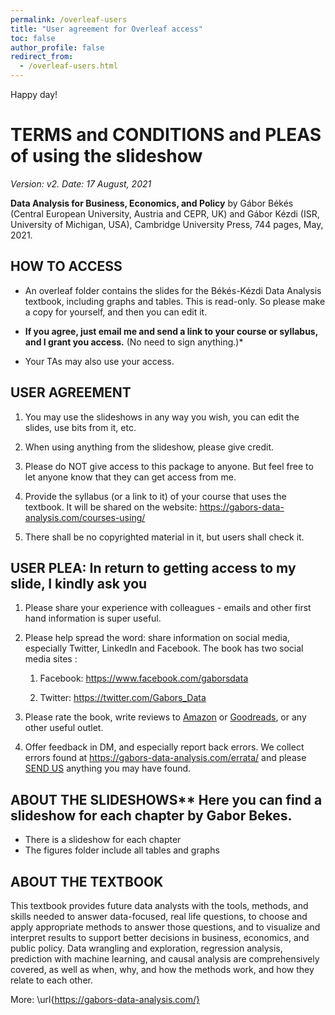 ```yaml
---
permalink: /overleaf-users
title: "User agreement for Overleaf access"
toc: false
author_profile: false
redirect_from:
  - /overleaf-users.html
---
```


Happy day!

# TERMS and CONDITIONS and PLEAS of using the slideshow 

*Version: v2. Date: 17 August, 2021*


**Data Analysis for Business, Economics, and Policy** by Gábor Békés (Central European University, Austria and CEPR, UK) and Gábor Kézdi (ISR, University of Michigan, USA), Cambridge University Press, 744 pages, May, 2021. 

## HOW TO ACCESS


-   An overleaf folder contains the slides for the Békés-Kézdi Data
    Analysis textbook, including graphs and tables. This is read-only.
    So please make a copy for yourself, and then you can edit it.

-   **If you agree, just email me and send a link to your course or syllabus, and I grant you access.** (No need to sign anything.)*

-   Your TAs may also use your access.

## USER AGREEMENT

1.  You may use the slideshows in any way you wish, you can edit the
    slides, use bits from it, etc.

2.  When using anything from the slideshow, please give credit.

3.  Please do NOT give access to this package to anyone. But feel free
    to let anyone know that they can get access from me.

4.  Provide the syllabus (or a link to it) of your course that uses the textbook. It will be shared on the website: 
    <https://gabors-data-analysis.com/courses-using/>

5.  There shall be no copyrighted material in it, but users shall check
    it.

## USER PLEA: In return to getting access to my slide, I kindly ask you

1.  Please share your experience with colleagues - emails and other
    first hand information is super useful.

2.  Please help spread the word: share information on social media,
    especially Twitter, LinkedIn and Facebook. The book has two social
    media sites :

    1.  Facebook: <https://www.facebook.com/gaborsdata>

    2.  Twitter: <https://twitter.com/Gabors_Data>

3.  Please rate the book, write reviews to [Amazon](https://www.amazon.com/Data-Analysis-Business-Economics-Policy/dp/1108483011)  or [Goodreads](https://www.goodreads.com/book/show/54329233-data-analysis-for-business-economics-and-policy), or any other useful outlet. 

4.  Offer feedback in DM, and especially report back errors. We collect
    errors found at <https://gabors-data-analysis.com/errata/> and
    please [SEND US](https://gabors-data-analysis.com/contact-us/) anything you may have found.

## ABOUT THE SLIDESHOWS** Here you can find a slideshow for each chapter by Gabor Bekes.

-   There is a slideshow for each chapter
-   The figures folder include all tables and graphs

  
## ABOUT THE TEXTBOOK

This textbook provides future data analysts with the tools, methods, and skills needed to answer data-focused, real life questions, to choose and apply appropriate methods to answer those questions, and to visualize and interpret results to support better decisions in business, economics, and public policy. Data wrangling and exploration, regression analysis, prediction with machine learning, and causal analysis are comprehensively covered, as well as when, why, and how the methods work, and how they relate to each other. 


More: \url{https://gabors-data-analysis.com/}


